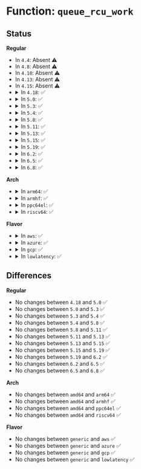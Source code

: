 # Function: <code>queue_rcu_work</code>

## Status
<b>Regular</b>
<ul>
<li>
In <code>4.4</code>: Absent ⚠️
</li>
<li>
In <code>4.8</code>: Absent ⚠️
</li>
<li>
In <code>4.10</code>: Absent ⚠️
</li>
<li>
In <code>4.13</code>: Absent ⚠️
</li>
<li>
In <code>4.15</code>: Absent ⚠️
</li>
<li>
<details>
<summary>In <code>4.18</code>: ✅</summary>

```c
bool queue_rcu_work(struct workqueue_struct *wq, struct rcu_work *rwork);
```

**Collision:** Unique Global

**Inline:** No

**Transformation:** False

**Instances:**

```
In kernel/workqueue.c (ffffffff810a9ed0)
Location: kernel/workqueue.c:1625
Inline: False
Direct callers:
  - kernel/cgroup/cgroup.c:css_release_work_fn
  - kernel/cgroup/cgroup.c:cgroup_apply_control_enable
  - fs/aio.c:free_ioctx_reqs
  - net/sched/cls_api.c:tcf_queue_work
```
**Symbols:**

```
ffffffff810a9ed0-ffffffff810a9f00: queue_rcu_work (STB_GLOBAL)
```
</details>
</li>
<li>
<details>
<summary>In <code>5.0</code>: ✅</summary>

```c
bool queue_rcu_work(struct workqueue_struct *wq, struct rcu_work *rwork);
```

**Collision:** Unique Global

**Inline:** No

**Transformation:** False

**Instances:**

```
In kernel/workqueue.c (ffffffff810b2fa0)
Location: kernel/workqueue.c:1645
Inline: False
Direct callers:
  - kernel/cgroup/cgroup.c:css_release_work_fn
  - kernel/cgroup/cgroup.c:cgroup_apply_control_enable
  - fs/aio.c:free_ioctx_reqs
  - block/partition-generic.c:__delete_partition
  - net/sched/cls_api.c:tcf_queue_work
```
**Symbols:**

```
ffffffff810b2fa0-ffffffff810b2fd0: queue_rcu_work (STB_GLOBAL)
```
</details>
</li>
<li>
<details>
<summary>In <code>5.3</code>: ✅</summary>

```c
bool queue_rcu_work(struct workqueue_struct *wq, struct rcu_work *rwork);
```

**Collision:** Unique Global

**Inline:** No

**Transformation:** False

**Instances:**

```
In kernel/workqueue.c (ffffffff810b8b90)
Location: kernel/workqueue.c:1741
Inline: False
Direct callers:
  - kernel/cgroup/cgroup.c:css_release_work_fn
  - kernel/cgroup/cgroup.c:cgroup_apply_control_enable
  - fs/aio.c:free_ioctx_reqs
  - block/partition-generic.c:__delete_partition
  - net/sched/cls_api.c:tcf_queue_work
```
**Symbols:**

```
ffffffff810b8b90-ffffffff810b8bbf: queue_rcu_work (STB_GLOBAL)
```
</details>
</li>
<li>
<details>
<summary>In <code>5.4</code>: ✅</summary>

```c
bool queue_rcu_work(struct workqueue_struct *wq, struct rcu_work *rwork);
```

**Collision:** Unique Global

**Inline:** No

**Transformation:** False

**Instances:**

```
In kernel/workqueue.c (ffffffff810bf0b0)
Location: kernel/workqueue.c:1744
Inline: False
Direct callers:
  - kernel/cgroup/cgroup.c:css_release_work_fn
  - kernel/cgroup/cgroup.c:cgroup_apply_control_enable
  - fs/aio.c:free_ioctx_reqs
  - block/partition-generic.c:__delete_partition
  - net/sched/cls_api.c:tcf_queue_work
```
**Symbols:**

```
ffffffff810bf0b0-ffffffff810bf0df: queue_rcu_work (STB_GLOBAL)
```
</details>
</li>
<li>
<details>
<summary>In <code>5.8</code>: ✅</summary>

```c
bool queue_rcu_work(struct workqueue_struct *wq, struct rcu_work *rwork);
```

**Collision:** Unique Global

**Inline:** No

**Transformation:** False

**Instances:**

```
In kernel/workqueue.c (ffffffff810c62b0)
Location: kernel/workqueue.c:1741
Inline: False
Direct callers:
  - kernel/rcu/tree.c:kfree_rcu_shrink_scan
  - kernel/rcu/tree.c:kfree_rcu_monitor
  - kernel/cgroup/cgroup.c:css_create
  - kernel/cgroup/cgroup.c:css_release_work_fn
  - fs/aio.c:free_ioctx_reqs
  - block/partitions/core.c:hd_struct_free
  - net/sched/cls_api.c:tcf_queue_work
```
**Symbols:**

```
ffffffff810c62b0-ffffffff810c62df: queue_rcu_work (STB_GLOBAL)
```
</details>
</li>
<li>
<details>
<summary>In <code>5.11</code>: ✅</summary>

```c
bool queue_rcu_work(struct workqueue_struct *wq, struct rcu_work *rwork);
```

**Collision:** Unique Global

**Inline:** No

**Transformation:** False

**Instances:**

```
In kernel/workqueue.c (ffffffff810c1310)
Location: kernel/workqueue.c:1747
Inline: False
Direct callers:
  - kernel/rcu/tree.c:kfree_rcu_shrink_scan
  - kernel/rcu/tree.c:kfree_rcu_monitor
  - kernel/cgroup/cgroup.c:css_create
  - kernel/cgroup/cgroup.c:css_release_work_fn
  - fs/aio.c:free_ioctx_reqs
  - drivers/acpi/osl.c:acpi_os_unmap_iomem
  - net/sched/cls_api.c:tcf_queue_work
```
**Symbols:**

```
ffffffff810c1310-ffffffff810c133f: queue_rcu_work (STB_GLOBAL)
```
</details>
</li>
<li>
<details>
<summary>In <code>5.13</code>: ✅</summary>

```c
bool queue_rcu_work(struct workqueue_struct *wq, struct rcu_work *rwork);
```

**Collision:** Unique Global

**Inline:** No

**Transformation:** False

**Instances:**

```
In kernel/workqueue.c (ffffffff810c2cf0)
Location: kernel/workqueue.c:1748
Inline: False
Direct callers:
  - kernel/rcu/tree.c:kfree_rcu_shrink_scan
  - kernel/rcu/tree.c:kfree_rcu_monitor
  - kernel/cgroup/cgroup.c:css_create
  - kernel/cgroup/cgroup.c:css_release_work_fn
  - fs/aio.c:free_ioctx_reqs
  - drivers/acpi/osl.c:acpi_os_unmap_iomem
  - net/core/skmsg.c:sk_psock_drop
  - net/sched/cls_api.c:tcf_queue_work
```
**Symbols:**

```
ffffffff810c2cf0-ffffffff810c2d1f: queue_rcu_work (STB_GLOBAL)
```
</details>
</li>
<li>
<details>
<summary>In <code>5.15</code>: ✅</summary>

```c
bool queue_rcu_work(struct workqueue_struct *wq, struct rcu_work *rwork);
```

**Collision:** Unique Global

**Inline:** No

**Transformation:** False

**Instances:**

```
In kernel/workqueue.c (ffffffff810d5830)
Location: kernel/workqueue.c:1778
Inline: False
Direct callers:
  - kernel/rcu/tree.c:kfree_rcu_monitor
  - kernel/cgroup/cgroup.c:css_create
  - kernel/cgroup/cgroup.c:css_release_work_fn
  - fs/fs-writeback.c:cleanup_offline_cgwb
  - fs/fs-writeback.c:inode_switch_wbs
  - fs/aio.c:free_ioctx_reqs
  - drivers/acpi/osl.c:acpi_os_unmap_iomem
  - net/core/skmsg.c:sk_psock_drop
  - net/sched/cls_api.c:tcf_queue_work
```
**Symbols:**

```
ffffffff810d5830-ffffffff810d585f: queue_rcu_work (STB_GLOBAL)
```
</details>
</li>
<li>
<details>
<summary>In <code>5.19</code>: ✅</summary>

```c
bool queue_rcu_work(struct workqueue_struct *wq, struct rcu_work *rwork);
```

**Collision:** Unique Global

**Inline:** No

**Transformation:** False

**Instances:**

```
In kernel/workqueue.c (ffffffff810eebc0)
Location: kernel/workqueue.c:1768
Inline: False
Direct callers:
  - kernel/rcu/tree.c:kfree_rcu_monitor
  - kernel/cgroup/cgroup.c:css_create
  - kernel/cgroup/cgroup.c:css_release_work_fn
  - fs/fs-writeback.c:cleanup_offline_cgwb
  - fs/fs-writeback.c:inode_switch_wbs
  - fs/aio.c:free_ioctx_reqs
  - drivers/acpi/osl.c:acpi_os_unmap_generic_address
  - drivers/acpi/osl.c:acpi_os_unmap_iomem
  - net/core/skmsg.c:sk_psock_drop
  - net/sched/cls_api.c:tcf_queue_work
```
**Symbols:**

```
ffffffff810eebc0-ffffffff810eebff: queue_rcu_work (STB_GLOBAL)
```
</details>
</li>
<li>
<details>
<summary>In <code>6.2</code>: ✅</summary>

```c
bool queue_rcu_work(struct workqueue_struct *wq, struct rcu_work *rwork);
```

**Collision:** Unique Global

**Inline:** No

**Transformation:** False

**Instances:**

```
In kernel/workqueue.c (ffffffff8110feb0)
Location: kernel/workqueue.c:1768
Inline: False
Direct callers:
  - kernel/rcu/tree.c:kfree_rcu_monitor
  - kernel/cgroup/cgroup.c:css_create
  - kernel/cgroup/cgroup.c:css_release_work_fn
  - fs/fs-writeback.c:cleanup_offline_cgwb
  - fs/fs-writeback.c:inode_switch_wbs
  - fs/aio.c:free_ioctx_reqs
  - drivers/acpi/osl.c:acpi_os_unmap_iomem
  - net/core/skmsg.c:sk_psock_drop
  - net/sched/cls_api.c:tcf_queue_work
```
**Symbols:**

```
ffffffff8110feb0-ffffffff8110feef: queue_rcu_work (STB_GLOBAL)
```
</details>
</li>
<li>
<details>
<summary>In <code>6.5</code>: ✅</summary>

```c
bool queue_rcu_work(struct workqueue_struct *wq, struct rcu_work *rwork);
```

**Collision:** Unique Global

**Inline:** No

**Transformation:** False

**Instances:**

```
In kernel/workqueue.c (ffffffff8111c4b0)
Location: kernel/workqueue.c:1970
Inline: False
Direct callers:
  - kernel/rcu/tree.c:kfree_rcu_monitor
  - kernel/cgroup/cgroup.c:css_create
  - kernel/cgroup/cgroup.c:css_release_work_fn
  - kernel/trace/trace_events_user.c:user_event_mm_remove
  - fs/fs-writeback.c:cleanup_offline_cgwb
  - fs/fs-writeback.c:inode_switch_wbs
  - fs/aio.c:free_ioctx_reqs
  - drivers/acpi/osl.c:acpi_os_unmap_generic_address
  - drivers/acpi/osl.c:acpi_os_unmap_iomem
  - net/core/skmsg.c:sk_psock_drop
  - net/sched/cls_api.c:tcf_queue_work
```
**Symbols:**

```
ffffffff8111c4b0-ffffffff8111c4ef: queue_rcu_work (STB_GLOBAL)
```
</details>
</li>
<li>
<details>
<summary>In <code>6.8</code>: ✅</summary>

```c
bool queue_rcu_work(struct workqueue_struct *wq, struct rcu_work *rwork);
```

**Collision:** Unique Global

**Inline:** No

**Transformation:** False

**Instances:**

```
In kernel/workqueue.c (ffffffff81126c20)
Location: kernel/workqueue.c:2056
Inline: False
Direct callers:
  - kernel/rcu/tree.c:kfree_rcu_monitor
  - kernel/cgroup/cgroup.c:css_create
  - kernel/cgroup/cgroup.c:css_release_work_fn
  - kernel/trace/trace_events_user.c:user_event_mm_remove
  - kernel/bpf/cpumap.c:cpu_map_update_elem
  - kernel/bpf/cpumap.c:cpu_map_delete_elem
  - fs/fs-writeback.c:cleanup_offline_cgwb
  - fs/fs-writeback.c:inode_switch_wbs
  - fs/aio.c:free_ioctx_reqs
  - drivers/acpi/osl.c:acpi_os_unmap_generic_address
  - drivers/acpi/osl.c:acpi_os_unmap_iomem
  - drivers/xen/events/events_base.c:xen_free_irq
  - net/core/skmsg.c:sk_psock_drop
  - net/sched/cls_api.c:tcf_queue_work
```
**Symbols:**

```
ffffffff81126c20-ffffffff81126c5f: queue_rcu_work (STB_GLOBAL)
```
</details>
</li>
</ul>
<b>Arch</b>
<ul>
<li>
<details>
<summary>In <code>arm64</code>: ✅</summary>

```c
bool queue_rcu_work(struct workqueue_struct *wq, struct rcu_work *rwork);
```

**Collision:** Unique Global

**Inline:** No

**Transformation:** False

**Instances:**

```
In kernel/workqueue.c (ffff80001011cb80)
Location: kernel/workqueue.c:1744
Inline: False
Direct callers:
  - kernel/cgroup/cgroup.c:css_release_work_fn
  - kernel/cgroup/cgroup.c:cgroup_apply_control_enable
  - fs/aio.c:free_ioctx_reqs
  - block/partition-generic.c:__delete_partition
  - net/sched/cls_api.c:tcf_queue_work
```
**Symbols:**

```
ffff80001011cb80-ffff80001011cc18: queue_rcu_work (STB_GLOBAL)
```
</details>
</li>
<li>
<details>
<summary>In <code>armhf</code>: ✅</summary>

```c
bool queue_rcu_work(struct workqueue_struct *wq, struct rcu_work *rwork);
```

**Collision:** Unique Global

**Inline:** No

**Transformation:** False

**Instances:**

```
In kernel/workqueue.c (c0370f3c)
Location: kernel/workqueue.c:1744
Inline: False
Direct callers:
  - kernel/cgroup/cgroup.c:css_release_work_fn
  - kernel/cgroup/cgroup.c:cgroup_apply_control_enable
  - fs/aio.c:free_ioctx_reqs
  - block/partition-generic.c:__delete_partition
  - net/sched/cls_api.c:tcf_queue_work
```
**Symbols:**

```
c0370f3c-c0370f8c: queue_rcu_work (STB_GLOBAL)
```
</details>
</li>
<li>
<details>
<summary>In <code>ppc64el</code>: ✅</summary>

```c
bool queue_rcu_work(struct workqueue_struct *wq, struct rcu_work *rwork);
```

**Collision:** Unique Global

**Inline:** No

**Transformation:** False

**Instances:**

```
In kernel/workqueue.c (c000000000163d70)
Location: kernel/workqueue.c:1744
Inline: False
Direct callers:
  - kernel/cgroup/cgroup.c:css_release_work_fn
  - kernel/cgroup/cgroup.c:cgroup_apply_control_enable
  - fs/aio.c:free_ioctx_reqs
  - block/partition-generic.c:__delete_partition
  - net/sched/cls_api.c:tcf_queue_work
```
**Symbols:**

```
c000000000163d70-c000000000163df0: queue_rcu_work (STB_GLOBAL)
```
</details>
</li>
<li>
<details>
<summary>In <code>riscv64</code>: ✅</summary>

```c
bool queue_rcu_work(struct workqueue_struct *wq, struct rcu_work *rwork);
```

**Collision:** Unique Global

**Inline:** No

**Transformation:** False

**Instances:**

```
In kernel/workqueue.c (ffffffe0000d6040)
Location: kernel/workqueue.c:1744
Inline: False
Direct callers:
  - kernel/cgroup/cgroup.c:css_release_work_fn
  - kernel/cgroup/cgroup.c:cgroup_apply_control_enable
  - fs/aio.c:free_ioctx_reqs
  - block/partition-generic.c:__delete_partition
  - net/sched/cls_api.c:tcf_queue_work
```
**Symbols:**

```
ffffffe0000d6040-ffffffe0000d6098: queue_rcu_work (STB_GLOBAL)
```
</details>
</li>
</ul>
<b>Flavor</b>
<ul>
<li>
<details>
<summary>In <code>aws</code>: ✅</summary>

```c
bool queue_rcu_work(struct workqueue_struct *wq, struct rcu_work *rwork);
```

**Collision:** Unique Global

**Inline:** No

**Transformation:** False

**Instances:**

```
In kernel/workqueue.c (ffffffff810b9420)
Location: kernel/workqueue.c:1744
Inline: False
Direct callers:
  - kernel/cgroup/cgroup.c:css_release_work_fn
  - kernel/cgroup/cgroup.c:cgroup_apply_control_enable
  - fs/aio.c:free_ioctx_reqs
  - block/partition-generic.c:__delete_partition
  - net/sched/cls_api.c:tcf_queue_work
```
**Symbols:**

```
ffffffff810b9420-ffffffff810b944f: queue_rcu_work (STB_GLOBAL)
```
</details>
</li>
<li>
<details>
<summary>In <code>azure</code>: ✅</summary>

```c
bool queue_rcu_work(struct workqueue_struct *wq, struct rcu_work *rwork);
```

**Collision:** Unique Global

**Inline:** No

**Transformation:** False

**Instances:**

```
In kernel/workqueue.c (ffffffff810a7d60)
Location: kernel/workqueue.c:1744
Inline: False
Direct callers:
  - kernel/cgroup/cgroup.c:css_release_work_fn
  - kernel/cgroup/cgroup.c:cgroup_apply_control_enable
  - fs/aio.c:free_ioctx_reqs
  - block/partition-generic.c:__delete_partition
  - net/sched/cls_api.c:tcf_queue_work
```
**Symbols:**

```
ffffffff810a7d60-ffffffff810a7d8f: queue_rcu_work (STB_GLOBAL)
```
</details>
</li>
<li>
<details>
<summary>In <code>gcp</code>: ✅</summary>

```c
bool queue_rcu_work(struct workqueue_struct *wq, struct rcu_work *rwork);
```

**Collision:** Unique Global

**Inline:** No

**Transformation:** False

**Instances:**

```
In kernel/workqueue.c (ffffffff810b8980)
Location: kernel/workqueue.c:1744
Inline: False
Direct callers:
  - kernel/cgroup/cgroup.c:css_release_work_fn
  - kernel/cgroup/cgroup.c:cgroup_apply_control_enable
  - fs/aio.c:free_ioctx_reqs
  - block/partition-generic.c:__delete_partition
  - net/sched/cls_api.c:tcf_queue_work
```
**Symbols:**

```
ffffffff810b8980-ffffffff810b89af: queue_rcu_work (STB_GLOBAL)
```
</details>
</li>
<li>
<details>
<summary>In <code>lowlatency</code>: ✅</summary>

```c
bool queue_rcu_work(struct workqueue_struct *wq, struct rcu_work *rwork);
```

**Collision:** Unique Global

**Inline:** No

**Transformation:** False

**Instances:**

```
In kernel/workqueue.c (ffffffff810c1100)
Location: kernel/workqueue.c:1744
Inline: False
Direct callers:
  - kernel/cgroup/cgroup.c:css_release_work_fn
  - kernel/cgroup/cgroup.c:cgroup_apply_control_enable
  - fs/aio.c:free_ioctx_reqs
  - block/partition-generic.c:__delete_partition
  - net/sched/cls_api.c:tcf_queue_work
```
**Symbols:**

```
ffffffff810c1100-ffffffff810c112f: queue_rcu_work (STB_GLOBAL)
```
</details>
</li>
</ul>

## Differences
<b>Regular</b>
<ul>
<li>
No changes between <code>4.18</code> and <code>5.0</code> ✅
</li>
<li>
No changes between <code>5.0</code> and <code>5.3</code> ✅
</li>
<li>
No changes between <code>5.3</code> and <code>5.4</code> ✅
</li>
<li>
No changes between <code>5.4</code> and <code>5.8</code> ✅
</li>
<li>
No changes between <code>5.8</code> and <code>5.11</code> ✅
</li>
<li>
No changes between <code>5.11</code> and <code>5.13</code> ✅
</li>
<li>
No changes between <code>5.13</code> and <code>5.15</code> ✅
</li>
<li>
No changes between <code>5.15</code> and <code>5.19</code> ✅
</li>
<li>
No changes between <code>5.19</code> and <code>6.2</code> ✅
</li>
<li>
No changes between <code>6.2</code> and <code>6.5</code> ✅
</li>
<li>
No changes between <code>6.5</code> and <code>6.8</code> ✅
</li>
</ul>
<b>Arch</b>
<ul>
<li>
No changes between <code>amd64</code> and <code>arm64</code> ✅
</li>
<li>
No changes between <code>amd64</code> and <code>armhf</code> ✅
</li>
<li>
No changes between <code>amd64</code> and <code>ppc64el</code> ✅
</li>
<li>
No changes between <code>amd64</code> and <code>riscv64</code> ✅
</li>
</ul>
<b>Flavor</b>
<ul>
<li>
No changes between <code>generic</code> and <code>aws</code> ✅
</li>
<li>
No changes between <code>generic</code> and <code>azure</code> ✅
</li>
<li>
No changes between <code>generic</code> and <code>gcp</code> ✅
</li>
<li>
No changes between <code>generic</code> and <code>lowlatency</code> ✅
</li>
</ul>
